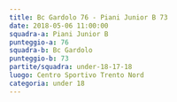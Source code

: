 ```yaml
---
title: Bc Gardolo 76 - Piani Junior B 73
date: 2018-05-06 11:00:00
squadra-a: Piani Junior B
punteggio-a: 76
squadra-b: Bc Gardolo
punteggio-b: 73
partite/squadra: under-18-17-18
luogo: Centro Sportivo Trento Nord
categoria: under 18
---
```

